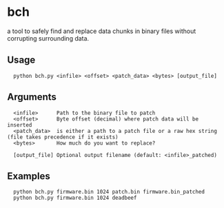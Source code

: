 # bch

a tool to safely find and replace data chunks in binary files without corrupting surrounding data.

## Usage

```
  python bch.py <infile> <offset> <patch_data> <bytes> [output_file]
```

## Arguments

```
  <infile>      Path to the binary file to patch
  <offset>      Byte offset (decimal) where patch data will be inserted
  <patch_data>  is either a path to a patch file or a raw hex string (file takes precedence if it exists)
  <bytes>       How much do you want to replace? 

  [output_file] Optional output filename (default: <infile>_patched)
```

## Examples

```
  python bch.py firmware.bin 1024 patch.bin firmware.bin_patched
  python bch.py firmware.bin 1024 deadbeef
```
